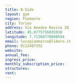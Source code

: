 ```yaml
---
title: B-Side
layout: gym
region: Piemonte
city: Torino
address: Via Amedeo Ravina 28
latitude: 45.0775756835938
longitude: 7.71360778808594
email: lucagiammarco@libero.it
phone: 0112487352
website: 
annual_fee: 
ingress_price: 
monthly_subscription_price: 
structures: 
rent: 
---
```


